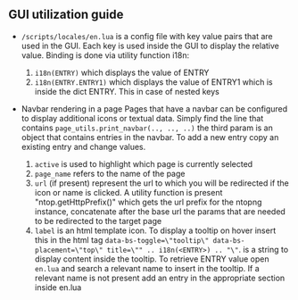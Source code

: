 ## GUI utilization guide

- `/scripts/locales/en.lua` is a config file with key value pairs that are used in the GUI. Each key is used inside the GUI to display the relative value. Binding is done via utility function i18n:
    1. `i18n(ENTRY)` which displays the value of ENTRY
    2. `i18n(ENTRY.ENTRY1)` which displays the value of ENTRY1 which is inside the dict ENTRY. This in case of nested keys

- Navbar rendering in a page
    Pages that have a navbar can be configured to display additional icons or textual data. Simply find the line that contains `page_utils.print_navbar(.., .., ..)` the third param is an object that contains entries in the navbar. To add a new entry copy an existing entry and change values. 
    1. `active` is used to highlight which page is currently selected
    2. `page_name` refers to the name of the page
    3. `url` (if present) represent the url to which you will be redirected if the icon or name is clicked. A utility function is present "ntop.getHttpPrefix()" which gets the url prefix for the ntopng instance, concatenate after the base url the params that are needed to be redirected to the target page
    4. `label` is an html template icon. To display a tooltip on hover insert this in the html tag `data-bs-toggle=\"tooltip\" data-bs-placement=\"top\" title=\"" .. i18n(<ENTRY>) .. "\"`. <ENTRY> is a string to display content inside the tooltip. To retrieve ENTRY value open `en.lua` and search a relevant name to insert in the tooltip. If a relevant name is not present add an entry in the appropriate section inside en.lua